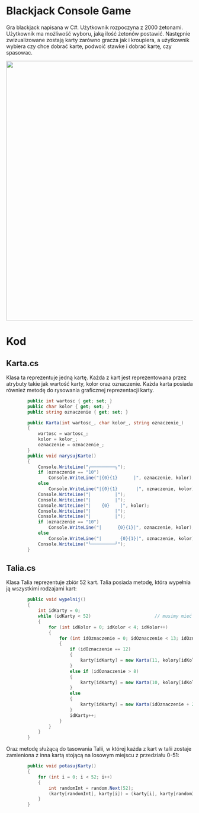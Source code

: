 # Blackjack Console Game
Gra blackjack napisana w C#. Użytkownik rozpoczyna z 2000 żetonami. Użytkownik ma możliwość wyboru, jaką ilość żetonów postawić. Następnie zwizualizowane zostają karty zarówno gracza jak i kroupiera, a użytkownik wybiera czy chce dobrać karte, podwoić stawke i dobrać kartę, czy spasowac.

<p align="center">
  <img src="https://user-images.githubusercontent.com/56955430/181792562-012a3ccd-ad01-4ae0-a687-b46a1f8ccbbf.png" width="700">
</p>


# Kod

## Karta.cs
Klasa ta reprezentuje jedną kartę. Każda z kart jest reprezentowana przez atrybuty takie jak wartość karty, kolor oraz oznaczenie. Każda karta posiada również metodę do rysowania graficznej reprezentacji karty.
```cs
        public int wartosc { get; set; }
        public char kolor { get; set; }
        public string oznaczenie { get; set; }

        public Karta(int wartosc_, char kolor_, string oznaczenie_)
        {
            wartosc = wartosc_;
            kolor = kolor_;
            oznaczenie = oznaczenie_;
        }
        public void narysujKarte()
        {
            Console.WriteLine("┌─────────┐");
            if (oznaczenie == "10")
                Console.WriteLine("|{0}{1}      |", oznaczenie, kolor);
            else
                Console.WriteLine("|{0}{1}       |", oznaczenie, kolor);
            Console.WriteLine("|         |");
            Console.WriteLine("|         |");
            Console.WriteLine("|    {0}    |", kolor);
            Console.WriteLine("|         |");
            Console.WriteLine("|         |");
            if (oznaczenie == "10")
                Console.WriteLine("|      {0}{1}|", oznaczenie, kolor);
            else
                Console.WriteLine("|       {0}{1}|", oznaczenie, kolor);
            Console.WriteLine("└─────────┘");
        }
```
## Talia.cs
Klasa Talia reprezentuje zbiór 52 kart. Talia posiada metodę, która wypełnia ją wszystkimi rodzajami kart:
```cs
        public void wypelnij()                              
        {
            int idKarty = 0;
            while (idKarty < 52)                        // musimy mieć 52 karty
            {
                for (int idKolor = 0; idKolor < 4; idKolor++)                         // dostepne sa 4 kolory
                {
                    for (int idOznaczenie = 0; idOznaczenie < 13; idOznaczenie++)                    // dostepne jest 13 wartosci
                    {
                        if (idOznaczenie == 12)
                        {
                            karty[idKarty] = new Karta(11, kolory[idKolor], wartosci[idOznaczenie]);    //jezeli karta to As -- wartosc = 11;
                        }
                        else if (idOznaczenie > 8)
                        {
                            karty[idKarty] = new Karta(10, kolory[idKolor], wartosci[idOznaczenie]);    //jezeli karta to Jopek, Dama, Krol -- wartosc = 10;
                        }
                        else
                        {
                            karty[idKarty] = new Karta(idOznaczenie + 2, kolory[idKolor], wartosci[idOznaczenie]); //w innym wypadku -- wartosc = oznaczenie
                        }
                        idKarty++;
                    }
                }
            }
        }
```
Oraz metodę służącą do tasowania Talii, w której każda z kart w talii zostaje zamieniona z inna kartą stojącą na losowym miejscu z przedziału 0-51:
```cs
        public void potasujKarty()
        {
            for (int i = 0; i < 52; i++)
            {
                int randomInt = random.Next(52);
                (karty[randomInt], karty[i]) = (karty[i], karty[randomInt]);        //zamieniamy wartość stojącą na miejscu i z karta na miejscu losowym od 0 do 51
            }
        }
```
